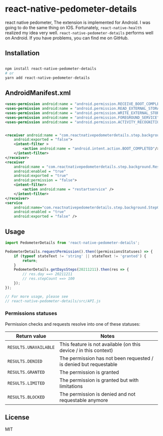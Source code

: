 # react-native-pedometer-details

react native pedometer, The extension is implemented for Android. I was going to do the same thing on IOS. Fortunately, `react-native-health` realized my idea very well. `react-native-pedometer-details` performs well on Android. If you have problems, you can find me on GitHub. 

## Installation

```sh

npm install react-native-pedometer-details 
# or
yarn add react-native-pedometer-details 
```

## AndroidManifest.xml

```xml
<uses-permission android:name = "android.permission.RECEIVE_BOOT_COMPLETED" />
<uses-permission android:name = "android.permission.READ_EXTERNAL_STORAGE" />
<uses-permission android:name = "android.permission.WRITE_EXTERNAL_STORAGE" />
<uses-permission android:name = "android.permission.FOREGROUND_SERVICE"/>
<uses-permission android:name = "android.permission.ACTIVITY_RECOGNITION"/>


<receiver android:name = "com.reactnativepedometerdetails.step.background.RebootActionReceiver"
    android:exported = "false">
    <intent-filter >
        <action android:name = "android.intent.action.BOOT_COMPLETED"/>
    </intent-filter>
</receiver>
<receiver
    android:name = "com.reactnativepedometerdetails.step.background.Restarter"
    android:enabled = "true"
    android:exported = "true"
    android:permission = "false">
    <intent-filter>
        <action android:name = "restartservice" />
    </intent-filter>
</receiver>
<service
    android:name="com.reactnativepedometerdetails.step.background.StepCounterService"
    android:enabled = "true"
    android:exported = "false" />

```

## Usage

```js
import PedometerDetails from 'react-native-pedometer-details';

PedometerDetails.requestPermission().then((permissionsStatuses) => {
    if (typeof stateText != 'string' || stateText != 'granted') {
        return;
    }
    PedometerDetails.getDaysSteps(20211211).then(res => {
        // res.day ==> 20211211
        // res.stepCount ==> 100
    });
});

// For more usage, please see
// react-native-pedometer-details/src/API.js
```
### Permissions statuses

Permission checks and requests resolve into one of these statuses:

| Return value          | Notes                                                             |
| --------------------- | ----------------------------------------------------------------- |
| `RESULTS.UNAVAILABLE` | This feature is not available (on this device / in this context)  |
| `RESULTS.DENIED`      | The permission has not been requested / is denied but requestable |
| `RESULTS.GRANTED`     | The permission is granted                                         |
| `RESULTS.LIMITED`     | The permission is granted but with limitations                    |
| `RESULTS.BLOCKED`     | The permission is denied and not requestable anymore              |

## License

MIT
